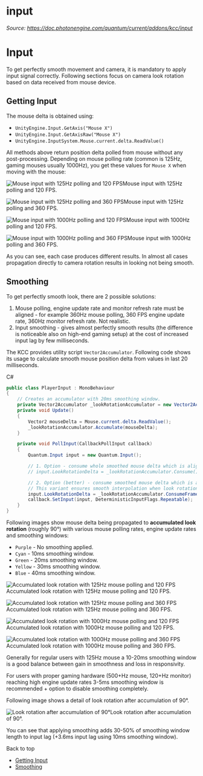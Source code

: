 # input

_Source: https://doc.photonengine.com/quantum/current/addons/kcc/input_

# Input

To get perfectly smooth movement and camera, it is mandatory to apply input signal correctly. Following sections focus on camera look rotation based on data received from mouse device.

## Getting Input

The mouse delta is obtained using:

- `UnityEngine.Input.GetAxis("Mouse X")`
- `UnityEngine.Input.GetAxisRaw("Mouse X")`
- `UnityEngine.InputSystem.Mouse.current.delta.ReadValue()`

All methods above return position delta polled from mouse without any post-processing. Depending on mouse polling rate (common is 125Hz, gaming mouses usually 1000Hz), you get these values for `Mouse X` when moving with the mouse:

![Mouse input with 125Hz polling and 120 FPS](/docs/img/quantum/v3/addons/kcc/input-smoothing-125hz-120fps.jpg)Mouse input with 125Hz polling and 120 FPS.

![Mouse input with 125Hz polling and 360 FPS](/docs/img/quantum/v3/addons/kcc/input-smoothing-125hz-360fps.jpg)Mouse input with 125Hz polling and 360 FPS.

![Mouse input with 1000Hz polling and 120 FPS](/docs/img/quantum/v3/addons/kcc/input-smoothing-1000hz-120fps.jpg)Mouse input with 1000Hz polling and 120 FPS.

![Mouse input with 1000Hz polling and 360 FPS](/docs/img/quantum/v3/addons/kcc/input-smoothing-1000hz-360fps.jpg)Mouse input with 1000Hz polling and 360 FPS.

As you can see, each case produces different results. In almost all cases propagation directly to camera rotation results in looking not being smooth.

## Smoothing

To get perfectly smooth look, there are 2 possible solutions:

1. Mouse polling, engine update rate and monitor refresh rate must be aligned - for example 360Hz mouse polling, 360 FPS engine update rate, 360Hz monitor refresh rate. Not realistic.
2. Input smoothing - gives almost perfectly smooth results (the difference is noticeable also on high-end gaming setup) at the cost of increased input lag by few milliseconds.

The KCC provides utility script `Vector2Accumulator`. Following code shows its usage to calculate smooth mouse position delta from values in last 20 milliseconds.

C#

```csharp
public class PlayerInput : MonoBehaviour
{
    // Creates an accumulator with 20ms smoothing window.
    private Vector2Accumulator _lookRotationAccumulator = new Vector2Accumulator(0.02f, true);
    private void Update()
    {
        Vector2 mouseDelta = Mouse.current.delta.ReadValue();
        _lookRotationAccumulator.Accumulate(mouseDelta);
    }

    private void PollInput(CallbackPollInput callback)
    {
        Quantum.Input input = new Quantum.Input();

        // 1. Option - consume whole smoothed mouse delta which is aligned to render time.
        // input.LookRotationDelta = _lookRotationAccumulator.Consume();

        // 2. Option (better) - consume smoothed mouse delta which is aligned to Quantum frame time.
        // This variant ensures smooth interpolation when look rotation propagates to transform.
        input.LookRotationDelta = _lookRotationAccumulator.ConsumeFrameAligned(callback.Game);
        callback.SetInput(input, DeterministicInputFlags.Repeatable);
    }
}

```

Following images show mouse delta being propagated to **accumulated look rotation** (roughly 90°) with various mouse polling rates, engine update rates and smoothing windows:

- `Purple` \- No smoothing applied.
- `Cyan` \- 10ms smoothing window.
- `Green` \- 20ms smoothing window.
- `Yellow` \- 30ms smoothing window.
- `Blue` \- 40ms smoothing window.

![Accumulated look rotation with 125Hz mouse polling and 120 FPS](/docs/img/quantum/v3/addons/kcc/accumulated-input-125hz-120fps.jpg)Accumulated look rotation with 125Hz mouse polling and 120 FPS.

![Accumulated look rotation with 125Hz mouse polling and 360 FPS](/docs/img/quantum/v3/addons/kcc/accumulated-input-125hz-360fps.jpg)Accumulated look rotation with 125Hz mouse polling and 360 FPS.

![Accumulated look rotation with 1000Hz mouse polling and 120 FPS](/docs/img/quantum/v3/addons/kcc/accumulated-input-1000hz-120fps.jpg)Accumulated look rotation with 1000Hz mouse polling and 120 FPS.

![Accumulated look rotation with 1000Hz mouse polling and 360 FPS](/docs/img/quantum/v3/addons/kcc/accumulated-input-1000hz-360fps.jpg)Accumulated look rotation with 1000Hz mouse polling and 360 FPS.

Generally for regular users with 125Hz mouse a 10-20ms smoothing window is a good balance between gain in smoothness and loss in responsivity.

For users with proper gaming hardware (500+Hz mouse, 120+Hz monitor) reaching high engine update rates 3-5ms smoothing window is recommended + option to disable smoothing completely.

Following image shows a detail of look rotation after accumulation of 90°.

![Look rotation after accumulation of 90°](/docs/img/quantum/v3/addons/kcc/accumulated-input-detail.jpg)Look rotation after accumulation of 90°.

You can see that applying smoothing adds 30-50% of smoothing window length to input lag (+3.6ms input lag using 10ms smoothing window).

Back to top

- [Getting Input](#getting-input)
- [Smoothing](#smoothing)